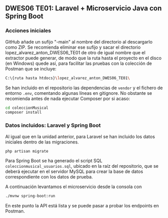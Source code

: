 ## DWES06 TE01: Laravel + Microservicio Java con Spring Boot

### Acciones iniciales

GitHub añade un sufijo "-main" al nombre del directorio al descargarlo como ZIP. Se recomienda eliminar ese sufijo y sacar el directorio lopez_alvarez_anton_DWES06_TE01 de otro de igual nombre que el extractor puede generar, de modo que la ruta hasta el proyecto en el disco (en Windows) quede así, para facilitar las pruebas con la colección de Postman que se incluye:

```bash
C:\{ruta hasta htdocs}\lopez_alvarez_anton_DWES06_TE01\
```

Se han incluido en el repositorio las dependencias de ```vendor``` y el fichero de entorno ```.env```, comentando algunas líneas en gitignore. No obstante se recomienda antes de nada ejecutar Composer por si acaso:

```bash
cd coleccionMusical
composer install
```

### Datos incluidos: Laravel y Spring Boot

Al igual que en la unidad anterior, para Laravel se han incluido los datos iniciales dentro de las migraciones.

```bash
php artisan migrate
```

Para Spring Boot se ha generado el script SQL `coleccionmusical_usuarios.sql`, ubicado en la raíz del repositorio, que se deberá ejecutar en el servidor MySQL para crear la base de datos correspondiente con los datos de prueba.

A continuación levantamos el microservicio desde la consola con

```bash
./mvnw spring-boot:run
```

En este punto la API está lista y se puede pasar a probar los endpoints en Postman.